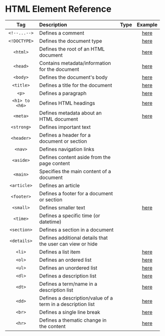 # HTML Element Reference

|Tag|Description|Type|Example|
|:-:|:-|:-:|:-:|
|`<!--...-->`|Defines a comment| |[here](src/comment.html)|
|`<!DOCTYPE>`|Defines the document type| |[here](src/basic.html)|
|`<html>`|Defines the root of an HTML document| |[here](src/basic.html)|
|`<head>`|Contains metadata/information for the document| |[here](src/basic.html)|
|`<body>`|Defines the document's body| |[here](src/basic.html)|
|`<title>`|Defines a title for the document| |[here](src/title.html)|
|`<p>`|Defines a paragraph| |[here](src/paragraph.html)|
|`<h1> to <h6>`|Defines HTML headings| |[here](src/headings.html)|
|`<meta>`|Defines metadata about an HTML document| |[here](src/metadata.html)|
|`<strong>`|Defines important text| | |
|`<header>`|Defines a header for a document or section| | |
|`<nav>`|Defines navigation links| | |
|`<aside>`|Defines content aside from the page content| | |
|`<main>`|Specifies the main content of a document| | |
|`<article>`|Defines an article| | |
|`<footer>`|Defines a footer for a document or section| | |
|`<small>`|Defines smaller text| |[here](src/small.html)|
|`<time>`|Defines a specific time (or datetime)| | |
|`<section>`|Defines a section in a document| | |
|`<details>`|Defines additional details that the user can view or hide| | |
|`<li>`|Defines a list item| |[here](src/ul.html)|
|`<ol>`|Defines an ordered list| |[here](src/ordered_list.html)|
|`<ul>`|Defines an unordered list| |[here](src/ul.html)|
|`<dl>`|Defines a description list| |[here](src/dl.html)|
|`<dt>`|Defines a term/name in a description list| |[here](src/dl.html)|
|`<dd>`|Defines a description/value of a term in a description list| |[here](src/dl.html)|
|`<br>`|Defines a single line break| |[here](src/break.html)|
|`<hr>`|Defines a thematic change in the content| |[here](src/horizontal_rule.html)|
